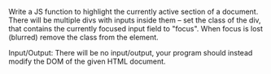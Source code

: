 Write a JS function to highlight the currently active section of a document. There will be multiple divs with
inputs inside them – set the class of the div, that contains the currently focused input field to "focus".
When focus is lost (blurred) remove the class from the element.

Input/Output:
There will be no input/output, your program should instead modify the DOM of the given HTML
document.

